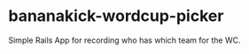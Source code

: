 bananakick-wordcup-picker
=========================

Simple Rails App for recording who has which team for the WC. 
